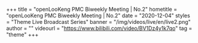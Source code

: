 +++
    title = "openLooKeng PMC Biweekly Meeting | No.2"
    hometitle = "openLooKeng PMC Biweekly Meeting | No.2"
    date = "2020-12-04"
    styles = "Theme Live Broadcast Series"
    banner = "/img/videos/live/en/live2.png"
    author = ""
    videourl = "https://www.bilibili.com/video/BV1Dz4y1k7qo" 
    tag = "theme"
+++